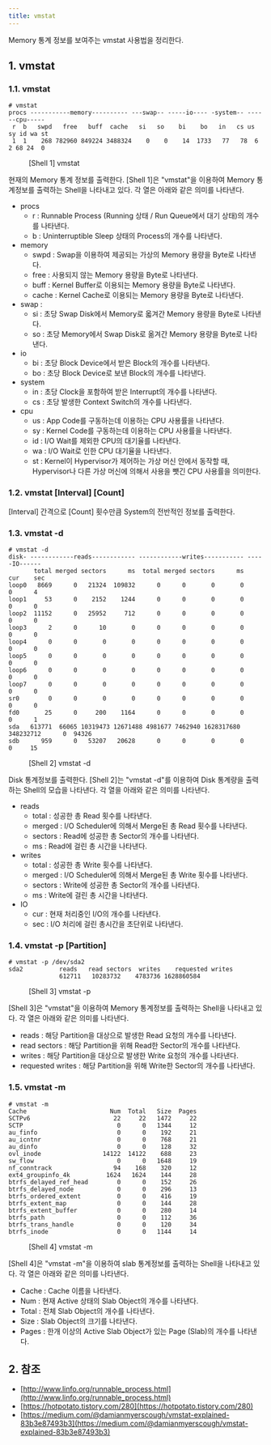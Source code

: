 ```yaml
---
title: vmstat
---
```


Memory 통계 정보를 보여주는 vmstat 사용법을 정리한다.

## 1. vmstat

### 1.1. vmstat

```shell
# vmstat
procs -----------memory---------- ---swap-- -----io---- -system-- ------cpu-----
 r  b   swpd   free   buff  cache   si   so    bi    bo   in   cs us sy id wa st
 1  1    268 782960 849224 3488324    0    0    14  1733   77   78  6  2 68 24  0
 ```
<figure>
<figcaption class="caption">[Shell 1] vmstat</figcaption>
</figure>

현재의 Memory 통계 정보를 출력한다. [Shell 1]은 "vmstat"을 이용하여 Memory 통계정보를 출력하는 Shell을 나타내고 있다. 각 열은 아래와 같은 의미를 나타낸다.

* procs
  * r : Runnable Process (Running 상태 / Run Queue에서 대기 상태)의 개수를 나타낸다.
  * b : Uninterruptible Sleep 상태의 Process의 개수를 나타낸다.
* memory
  * swpd : Swap을 이용하여 제공되는 가상의 Memory 용량을 Byte로 나타낸다.
  * free : 사용되지 않는 Memory 용량을 Byte로 나타낸다.
  * buff : Kernel Buffer로 이용되는 Memory 용량을 Byte로 나타낸다.
  * cache : Kernel Cache로 이용되는 Memory 용량을 Byte로 나타낸다.
* swap :
  * si : 초당 Swap Disk에서 Memory로 옯겨간 Memory 용량을 Byte로 나타낸다.
  * so : 초당 Memory에서 Swap Disk로 옮겨간 Memory 용량을 Byte로 나타낸다.
* io
  * bi : 초당 Block Device에서 받은 Block의 개수를 나타낸다.
  * bo : 초당 Block Device로 보낸 Block의 개수를 나타낸다.
* system
  * in : 초당 Clock을 포함하여 받은 Interrupt의 개수를 나타낸다.
  * cs : 초당 발생한 Context Switch의 개수를 나타낸다.
* cpu
  * us : App Code를 구동하는데 이용하는 CPU 사용률을 나타낸다.
  * sy : Kernel Code를 구동하는데 이용하는 CPU 사용률을 나타낸다.
  * id : I/O Wait를 제외한 CPU의 대기율를 나타낸다.
  * wa : I/O Wait로 인한 CPU 대기율을 나타낸다.
  * st : Kernel이 Hypervisor가 제어하는 가상 머신 안에서 동작할 때, Hypervisor나 다른 가상 머신에 의해서 사용을 뺏긴 CPU 사용률을 의미한다.

### 1.2. vmstat [Interval] [Count]

[Interval] 간격으로 [Count] 횟수만큼 System의 전반적인 정보를 출력한다.

### 1.3. vmstat -d

```shell
# vmstat -d
disk- ------------reads------------ ------------writes----------- -----IO------
       total merged sectors      ms  total merged sectors      ms    cur    sec
loop0   8669      0   21324  109832      0      0       0       0      0      4
loop1     53      0    2152    1244      0      0       0       0      0      0
loop2  11152      0   25952     712      0      0       0       0      0      0
loop3      2      0      10       0      0      0       0       0      0      0
loop4      0      0       0       0      0      0       0       0      0      0
loop5      0      0       0       0      0      0       0       0      0      0
loop6      0      0       0       0      0      0       0       0      0      0
loop7      0      0       0       0      0      0       0       0      0      0
sr0        0      0       0       0      0      0       0       0      0      0
fd0       25      0     200    1164      0      0       0       0      0      1
sda   613771  66065 10319473 12671488 4981677 7462940 1628317680 348232712      0  94326
sdb      959      0   53207   20628      0      0       0       0      0     15
```
<figure>
<figcaption class="caption">[Shell 2] vmstat -d</figcaption>
</figure>

Disk 통계정보를 출력한다. [Shell 2]는 "vmstat -d"를 이용하여 Disk 통계량을 출력하는 Shell의 모습을 나타낸다. 각 열을 아래와 같은 의미를 나타낸다.

* reads
  * total : 성공한 총 Read 횟수를 나타낸다.
  * merged : I/O Scheduler에 의해서 Merge된 총 Read 횟수를 나타낸다.
  * sectors : Read에 성공한 총 Sector의 개수를 나타낸다.
  * ms : Read에 걸린 총 시간을 나타낸다.
* writes
  * total : 성공한 총 Write 횟수를 나타낸다.
  * merged : I/O Scheduler에 의해서 Merge된 총 Write 횟수를 나타낸다.
  * sectors : Write에 성공한 총 Sector의 개수를 나타낸다.
  * ms : Write에 걸린 총 시간을 나타낸다.
* IO
  * cur : 현재 처리중인 I/O의 개수를 나타낸다.
  * sec : I/O 처리에 걸린 총시간을 초단위로 나타낸다.

### 1.4. vmstat -p [Partition]

```shell
# vmstat -p /dev/sda2
sda2          reads   read sectors  writes    requested writes
              612711   10283732    4783736 1628860584
```
<figure>
<figcaption class="caption">[Shell 3] vmstat -p</figcaption>
</figure>

[Shell 3]은 "vmstat"을 이용하여 Memory 통계정보를 출력하는 Shell을 나타내고 있다. 각 열은 아래와 같은 의미를 나타낸다.

* reads : 해당 Partition을 대상으로 발생한 Read 요청의 개수를 나타낸다.
* read sectors : 해당 Partition을 위해 Read한 Sector의 개수를 나타낸다.
* writes : 해당 Partition을 대상으로 발생한 Write 요청의 개수를 나타낸다.
* requested writes : 해당 Partition을 위해 Write한 Sector의 개수를 나타낸다.

### 1.5. vmstat -m

```shell
# vmstat -m
Cache                       Num  Total   Size  Pages
SCTPv6                       22     22   1472     22
SCTP                          0      0   1344     12
au_finfo                      0      0    192     21
au_icntnr                     0      0    768     21
au_dinfo                      0      0    128     32
ovl_inode                 14122  14122    688     23
sw_flow                       0      0   1648     19
nf_conntrack                 94    168    320     12
ext4_groupinfo_4k          1624   1624    144     28
btrfs_delayed_ref_head        0      0    152     26
btrfs_delayed_node            0      0    296     13
btrfs_ordered_extent          0      0    416     19
btrfs_extent_map              0      0    144     28
btrfs_extent_buffer           0      0    280     14
btrfs_path                    0      0    112     36
btrfs_trans_handle            0      0    120     34
btrfs_inode                   0      0   1144     14 
```
<figure>
<figcaption class="caption">[Shell 4] vmstat -m</figcaption>
</figure>

[Shell 4]은 "vmstat -m"을 이용하여 slab 통계정보를 출력하는 Shell을 나타내고 있다. 각 열은 아래와 같은 의미를 나타낸다.

* Cache : Cache 이름을 나타낸다.
* Num : 현재 Active 상태의 Slab Object의 개수를 나타낸다.
* Total : 전체 Slab Object의 개수를 나타낸다.
* Size : Slab Object의 크기를 나타낸다.
* Pages : 한개 이상의 Active Slab Object가 있는 Page (Slab)의 개수를 나타낸다.

## 2. 참조

* [http://www.linfo.org/runnable_process.html](http://www.linfo.org/runnable_process.html)
* [https://hotpotato.tistory.com/280](https://hotpotato.tistory.com/280)
* [https://medium.com/@damianmyerscough/vmstat-explained-83b3e87493b3](https://medium.com/@damianmyerscough/vmstat-explained-83b3e87493b3)